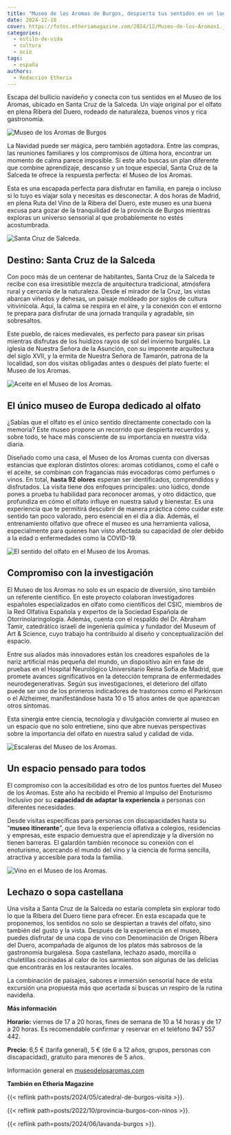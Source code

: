 ```yaml
---
title: "Museo de los Aromas de Burgos, despierta tus sentidos en un lugar único de Europa"
date: 2024-12-18
cover: https://fotos.etheriamagazine.com/2024/12/Museo-de-los-Aromas1.jpeg
categories: 
  - estilo-de-vida
  - cultura
  - ocio
tags: 
  - españa
authors: 
  - Redacción Etheria
---
```


Escapa del bullicio navideño y conecta con tus sentidos en el Museo de los Aromas, 
ubicado en Santa Cruz de la Salceda. Un viaje original por el olfato en plena Ribera del 
Duero, rodeado de naturaleza, buenos vinos y rica gastronomía. 

![Museo de los Aromas de Burgos](https://fotos.etheriamagazine.com/2024/12/Museo-de-los-Aromas1.jpeg "Museo de los Aromas, en Santa Cruz de Salceda.")

La Navidad puede ser mágica, pero también agotadora. Entre las compras, las reuniones 
familiares y los compromisos de última hora, encontrar un momento de calma parece 
imposible. Si este año buscas un plan diferente que combine aprendizaje, descanso y un 
toque especial, Santa Cruz de la Salceda te ofrece la respuesta perfecta: el Museo de 
los Aromas. 

Esta es una escapada perfecta para disfrutar en familia, en pareja o incluso si lo tuyo 
es viajar sola y necesitas es desconectar. A dos horas de Madrid, en plena Ruta del Vino 
de la Ribera del Duero, este museo es una buena excusa para gozar de la tranquilidad de 
la provincia de Burgos mientras exploras un universo sensorial al que probablemente no 
estés acostumbrada. 

![](https://fotos.etheriamagazine.com/2024/12/Santa-Cruz-de-la-Salceda.jpeg "Santa Cruz de Salceda.")

## Destino: Santa Cruz de la Salceda

Con poco más de un centenar de habitantes, Santa Cruz de la Salceda te recibe con esa 
irresistible mezcla de arquitectura tradicional, atmósfera rural y cercanía de la 
naturaleza. Desde el mirador de la Cruz, las vistas abarcan viñedos y dehesas, un 
paisaje moldeado por siglos de cultura vitivinícola. Aquí, la calma se respira en el 
aire, y la conexión con el entorno te prepara para disfrutar de una jornada tranquila y 
agradable, sin sobresaltos. 

Este pueblo, de raíces medievales, es perfecto para pasear sin prisas mientras disfrutas 
de los huidizos rayos de sol del invierno burgalés. La iglesia de Nuestra Señora de la 
Asunción, con su imponente arquitectura del siglo XVII, y la ermita de Nuestra Señora de 
Tamarón, patrona de la localidad, son dos visitas obligadas antes o después del plato 
fuerte: el Museo de los Aromas. 

![Aceite en el Museo de los Aromas.](https://fotos.etheriamagazine.com/2024/12/aceite-museo-aromas.jpeg "Aceite en el Museo de los Aromas.")

## El único museo de Europa dedicado al olfato

¿Sabías que el olfato es el único sentido directamente conectado con la memoria? Este 
museo propone un recorrido que despierta recuerdos y, sobre todo, te hace más consciente 
de su importancia en nuestra vida diaria. 

Diseñado como una casa, el Museo de los Aromas cuenta con diversas estancias que 
exploran distintos olores: aromas cotidianos, como el café o el aceite, se combinan con 
fragancias más evocadoras como perfumes o vinos. En total, **hasta 92 olores** esperan 
ser identificados, comprendidos y disfrutados. La visita tiene dos enfoques principales: 
uno lúdico, donde pones a prueba tu habilidad para reconocer aromas, y otro didáctico, 
que profundiza en cómo el olfato influye en nuestra salud y bienestar. Es una 
experiencia que te permitirá descubrir de manera práctica cómo cuidar este sentido tan 
poco valorado, pero esencial en el día a día. Además, el entrenamiento olfativo que 
ofrece el museo es una herramienta valiosa, especialmente para quienes han visto 
afectada su capacidad de oler debido a la edad o enfermedades como la COVID-19. 

![El sentido del olfato en el Museo de los Aromas.](https://fotos.etheriamagazine.com/2024/12/museo-aromas-anatomia.jpg "El sentido del olfato en el Museo de los Aromas.")

## Compromiso con la investigación

El Museo de los Aromas no solo es un espacio de diversión, sino también un referente 
científico. En este proyecto colaboran investigadores españoles especializados en olfato 
como científicos del CSIC, miembros de la Red Olfativa Española y expertos de la 
Sociedad Española de Otorrinolaringología. Además, cuenta con el respaldo del Dr. 
Abraham Tamir, catedrático israelí de ingeniería química y fundador del Museum of Art & 
Science, cuyo trabajo ha contribuido al diseño y conceptualización del espacio. 

Entre sus aliados más innovadores están los creadores españoles de la nariz artificial 
más pequeña del mundo, un dispositivo aún en fase de pruebas en el Hospital Neurológico 
Universitario Reina Sofía de Madrid, que promete avances significativos en la detección 
temprana de enfermedades neurodegenerativas. Según sus investigaciones, el deterioro del 
olfato puede ser uno de los primeros indicadores de trastornos como el Parkinson o el 
Alzheimer, manifestándose hasta 10 o 15 años antes de que aparezcan otros síntomas. 

Esta sinergia entre ciencia, tecnología y divulgación convierte al museo en un espacio 
que no solo entretiene, sino que abre nuevas perspectivas sobre la importancia del 
olfato en nuestra salud y calidad de vida. 

![Escaleras del Museo de los Aromas.](https://fotos.etheriamagazine.com/2024/12/museo-aromas-burgos.jpg "Escaleras del Museo de los Aromas.")

## Un espacio pensado para todos

El compromiso con la accesibilidad es otro de los puntos fuertes del Museo de los 
Aromas. Este año ha recibido el Premio al Impulso del Enoturismo Inclusivo por su 
**capacidad de adaptar la experiencia** a personas con diferentes necesidades. 

Desde visitas específicas para personas con discapacidades hasta su “**museo 
itinerante**”, que lleva la experiencia olfativa a colegios, residencias y empresas, 
este espacio demuestra que el aprendizaje y la diversión no tienen barreras. El galardón 
también reconoce su conexión con el enoturismo, acercando el mundo del vino y la ciencia 
de forma sencilla, atractiva y accesible para toda la familia. 

![](https://fotos.etheriamagazine.com/2024/12/vinos-museo-aromas.jpeg "Vino en el Museo de los Aromas.")

## Lechazo o sopa castellana

Una visita a Santa Cruz de la Salceda no estaría completa sin explorar todo lo que la 
Ribera del Duero tiene para ofrecer. En esta escapada que te proponemos, los sentidos no 
solo se despiertan a través del olfato, sino también del gusto y la vista. Después de la 
experiencia en el museo, puedes disfrutar de una copa de vino con Denominación de Origen 
Ribera del Duero, acompañada de algunos de los platos más sabrosos de la gastronomía 
burgalesa. Sopa castellana, lechazo asado, morcilla o chuletillas cocinadas al calor de 
los sarmientos son algunas de las delicias que encontrarás en los restaurantes locales. 

La combinación de paisajes, sabores e inmersión sensorial hace de esta excursión una 
propuesta más que acertada si buscas un respiro de la rutina navideña. 

**Más información** 

**Horario:** viernes de 17 a 20 horas, fines de semana de 10 a 14 horas y de 17 a 20 
horas. Es recomendable confirmar y reservar en el teléfono 947 557 442. 

**Precio**: 6,5 € (tarifa general), 5 € (de 6 a 12 años, grupos, personas con 
discapacidad), gratuito para menores de 5 años. 

Información general en [museodelosaromas.com](https://museodelosaromas.com/) 

**También en Etheria Magazine** 

{{< reflink path=posts/2024/05/catedral-de-burgos-visita >}}. 

{{< reflink path=posts/2022/10/provincia-burgos-con-ninos >}}. 

{{< reflink path=posts/2024/06/lavanda-burgos >}}.
